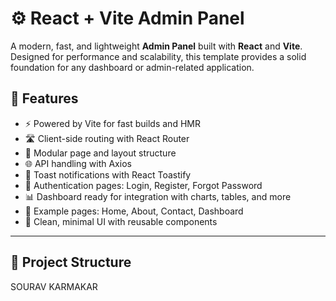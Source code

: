 # ⚙️ React + Vite Admin Panel

A modern, fast, and lightweight **Admin Panel** built with **React** and **Vite**. Designed for performance and scalability, this template provides a solid foundation for any dashboard or admin-related application.

## 🚀 Features

- ⚡ Powered by Vite for fast builds and HMR
- 🛣️ Client-side routing with React Router
- 🧩 Modular page and layout structure
- 🌐 API handling with Axios
- 🔔 Toast notifications with React Toastify
- 🔐 Authentication pages: Login, Register, Forgot Password
- 📊 Dashboard ready for integration with charts, tables, and more
- 📁 Example pages: Home, About, Contact, Dashboard
- 📌 Clean, minimal UI with reusable components

---

## 📁 Project Structure

SOURAV KARMAKAR